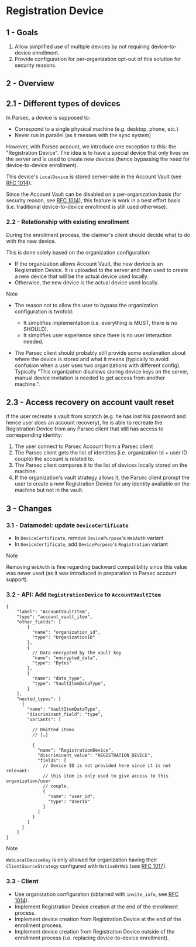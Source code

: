 <!-- Parsec Cloud (https://parsec.cloud) Copyright (c) BUSL-1.1 2016-present Scille SAS -->

# Registration Device

## 1 - Goals

1. Allow simplified use of multiple devices by not requiring device-to-device enrollment.
2. Provide configuration for per-organization opt-out of this solution for security reasons.

## 2 - Overview

## 2.1 - Different types of devices

In Parsec, a device is supposed to:

- Correspond to a single physical machine (e.g. desktop, phone, etc.)
- Never run in parallel (as it messes with the sync system)

However, with Parsec account, we introduce one exception to this: the "Registration Device".
The idea is to have a special device that only lives on the server and is used to
create new devices (hence bypassing the need for device-to-device enrollment).

This device's `LocalDevice` is stored server-side in the Account Vault (see [RFC 1014](1014-account-vault-for-device-stored-on-server.md)).

Since the Account Vault can be disabled on a per-organization basis (for security
reason, see [RFC 1014](1014-account-vault-for-device-stored-on-server.md)),
this feature is work in a best effort basis (i.e. traditional
device-to-device enrollment is still used otherwise).

### 2.2 - Relationship with existing enrollment

During the enrollment process, the claimer's client should decide what to do with
the new device.

This is done solely based on the organization configuration:

- If the organization allows Account Vault, the new device is an Registration Device.
  It is uploaded to the server and then used to create a new device that will be the
  actual device used locally.
- Otherwise, the new device is the actual device used locally.

> [!NOTE]
>
> - The reason not to allow the user to bypass the organization configuration is twofold:
>   - It simplifies implementation (i.e. everything is MUST, there is no SHOULD).
>   - It simplifies user experience since there is no user interaction needed.
>
> - The Parsec client should probably still provide some explanation about where the
>   device is stored and what it means (typically to avoid confusion when a user uses
>   two organizations with different config).
>   Typically "This organization disallows storing device keys on the server, manual
>   device invitation is needed to get access from another machine.".

## 2.3 - Access recovery on account vault reset

If the user recreate a vault from scratch (e.g. he has lost his password and hence user
does an account recovery), he is able to recreate the Registration Device from any
Parsec client that still has access to corresponding identity:

1. The user connect to Parsec Account from a Parsec client
2. The Parsec client gets the list of identities (i.e. organization Id  + user ID couple)
   the account is related to.
3. The Parsec client compares it to the list of devices locally stored on the machine.
4. If the organization's vault strategy allows it, the Parsec client prompt the user to
   create a new Registration Device for any identity available on the machine but
   not in the vault.

## 3 - Changes

### 3.1 - Datamodel: update `DeviceCertificate`

- In `DeviceCertificate`, remove `DevicePurpose`'s `WebAuth` variant
- In `DeviceCertificate`, add `DevicePurpose`'s `Registration` variant

> [!NOTE]
> Removing `WebAuth` is fine regarding backward compatibility since this value
> was never used (as it was introduced in preparation to Parsec account support).

### 3.2 - API: Add `RegistrationDevice` to `AccountVaultItem`

```json5
{
    "label": "AccountVaultItem",
    "type": "account_vault_item",
    "other_fields": [
        {
          "name": "organization_id",
          "type": "OrganizationID"
        },
        {
          // Data encrypted by the vault key
          "name": "encrypted_data",
          "type": "Bytes"
        },
        {
          "name": "data_type",
          "type": "VaultItemDataType",
        }
    ],
    "nested_types": [
      {
        "name": "VaultItemDataType",
        "discriminant_field": "type",
        "variants": [

          // Omitted items
          // […]

          {
            "name": "RegistrationDevice",
            "discriminant_value": "REGISTRATION_DEVICE",
            "fields": [
              // Device ID is not provided here since it is not relevant:
              // this item is only used to give access to this organization/user
              // couple.
              {
                "name": "user_id",
                "type": "UserID"
              }
            ]
          }
        ]
      }
    ]
}
```

> [!NOTE]
> `WebLocalDeviceKey` is only allowed for organization having their `ClientSourceStrategy`
> configured with `NativeOrWeb` (see [RFC 1017](1017-web-client-allowed-on-per-org-basis.md)).

### 3.3 - Client

- Use organization configuration (obtained with `invite_info`, see [RFC 1014](1014-account-vault-for-device-stored-on-server.md)).
- Implement Registration Device creation at the end of the enrollment process.
- Implement device creation from Registration Device at the end of the enrollment process.
- Implement device creation from Registration Device outside of the enrollment process
  (i.e. replacing device-to-device enrollment).

